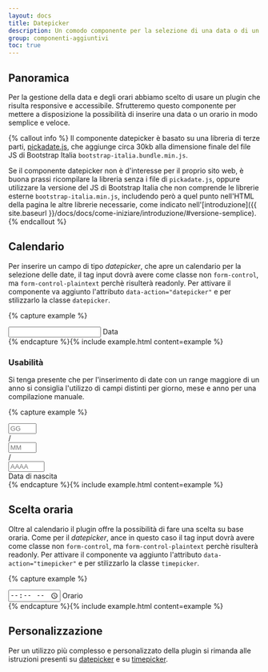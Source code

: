 ```yaml
---
layout: docs
title: Datepicker
description: Un comodo componente per la selezione di una data o di un orario.
group: componenti-aggiuntivi
toc: true
---
```


## Panoramica

Per la gestione della data e degli orari abbiamo scelto di usare un plugin che risulta responsive e accessibile. Sfrutteremo questo componente per mettere a disposizione la possibilità di inserire una data o un orario in modo semplice e veloce.

{% callout info %}
Il componente datepicker è basato su una libreria di terze parti, [pickadate.js](http://amsul.ca/pickadate.js/), che aggiunge circa 30kb alla dimensione finale del file JS di Bootstrap Italia `bootstrap-italia.bundle.min.js`.

Se il componente datepicker non è d'interesse per il proprio sito web, è buona prassi ricompilare la libreria senza i file di `pickadate.js`, oppure utilizzare la versione del JS di Bootstrap Italia che non comprende le librerie esterne `bootstrap-italia.min.js`, includendo però a quel punto nell'HTML della pagina le altre librerie necessarie, come indicato nell'[introduzione]({{ site.baseurl }}/docs/docs/come-iniziare/introduzione/#versione-semplice).
{% endcallout %}

## Calendario

Per inserire un campo di tipo _datepicker_, che apre un calendario per la selezione delle date, il tag input dovrà avere come classe non `form-control`, ma `form-control-plaintext` perchè risulterà readonly. Per attivare il componente va aggiunto l'attributo `data-action="datepicker"` e per stilizzarlo la classe `datepicker`.

{% capture example %}
<div class="form-group">
    <div class="">
        <input id="datepicker" data-action="datepicker" class="form-control-plaintext datepicker" name="date" type="text" autofocuss>
        <label for="datepicker">Data</label>
    </div>
</div>
{% endcapture %}{% include example.html content=example %}

### Usabilità

Si tenga presente che per l'inserimento di date con un range maggiore di un anno si consiglia l'utilizzo di campi distinti per giorno, mese e anno per una compilazione manuale.

{% capture example %}
<div class="form-group col-6">
    <div class="input-group">
        <input id="Giorno" type="number" class="form-control col-3" placeholder="GG" aria-label="Giorno" min="1" max="31" maxlength="2">
        <div class="input-group-prepend">
            <span class="input-group-text">/</span>
        </div>
        <input id="" type="number" class="form-control col-3" placeholder="MM" aria-label="Mese" min="1" max="12" maxlength="2">
        <div class="input-group-prepend">
            <span class="input-group-text">/</span>
        </div>
        <input id="Anno" type="number" class="form-control col-4" placeholder="AAAA" aria-label="Anno" min="1890" max="2020" maxlength="4">
    </div>
    <label for="Giorno">Data di nascita</label>
</div>
{% endcapture %}{% include example.html content=example %}

## Scelta oraria

Oltre al calendario il plugin offre la possibilità di fare una scelta su base oraria. Come per il _datepicker_, ance in questo caso il tag input dovrà avere come classe non `form-control`, ma `form-control-plaintext` perchè risulterà readonly. Per attivare il componente va aggiunto l'attributo `data-action="timepicker"` e per stilizzarlo la classe `timepicker`.

{% capture example %}
<div class="form-group">
    <input id="timepicker" data-action="timepicker" class="form-control-plaintext timepicker" type="time" name="time" autofocuss>
    <label for="timepicker">Orario</label>
</div>
{% endcapture %}{% include example.html content=example %}

## Personalizzazione

Per un utilizzo più complesso e personalizzato della plugin si rimanda alle istruzioni presenti su  [datepicker](http://amsul.ca/pickadate.js/date/) e su [timepicker](http://amsul.ca/pickadate.js/time/).
